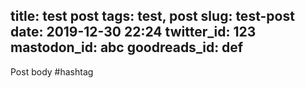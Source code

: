 title: test post
tags: test, post
slug: test-post
date: 2019-12-30 22:24
twitter_id: 123
mastodon_id: abc
goodreads_id: def
---
Post body #hashtag
